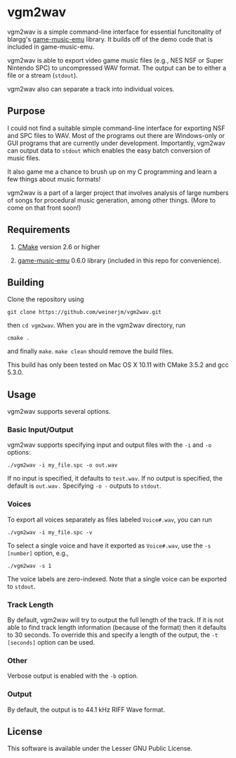 # vgm2wav
vgm2wav is a simple command-line interface for essential funcitonality of blargg's [game-music-emu](https://bitbucket.org/mpyne/game-music-emu/wiki/Home) library. It builds off of the demo code that is included in game-music-emu.

vgm2wav is able to export video game music files (e.g., NES NSF or Super Nintendo SPC) to uncompressed WAV format. The output can be to either a file or a stream (`stdout`).

vgm2wav also can separate a track into individual voices.

## Purpose
I could not find a suitable simple command-line interface for exporting NSF and SPC files to WAV. Most of the programs out there are Windows-only or GUI programs that are currently under development. Importantly, vgm2wav can output data to `stdout` which enables the easy batch conversion of music files.

It also game me a chance to brush up on my C programming and learn a few things about music formats! 

vgm2wav is a part of a larger project that involves analysis of large numbers of songs for procedural music generation, among other things. (More to come on that front soon!)

## Requirements

1. [CMake](http://cmake.org/) version 2.6 or higher

2. [game-music-emu](https://bitbucket.org/mpyne/game-music-emu/wiki/Home) 0.6.0 library (included in this repo for convenience).

## Building
Clone the repository using
```
git clone https://github.com/weinerjm/vgm2wav.git
```
then `cd vgm2wav`. When you are in the vgm2wav directory, run
```
cmake .
```
and finally `make`.
`make clean` should remove the build files.

This build has only been tested on Mac OS X 10.11 with CMake 3.5.2 and gcc 5.3.0.

## Usage
vgm2wav supports several options.
### Basic Input/Output
vgm2wav supports specifying input and output files with the `-i` and `-o` options:
```shell
./vgm2wav -i my_file.spc -o out.wav
```
If no input is specified, it defaults to `test.wav`. If no output is specified, the default is `out.wav.` Specifying `-o -` outputs to `stdout`.

### Voices
To export all voices separately as files labeled `Voice#.wav`, you can run
```shell
./vgm2wav -i my_file.spc -v
```
To select a single voice and have it exported as `Voice#.wav`, use the `-s [number]` option, e.g.,
```shell
./vgm2wav -s 1
```
The voice labels are zero-indexed. Note that a single voice can be exported to `stdout`. 

### Track Length
By default, vgm2wav will try to output the full length of the track. If it is not able to find track length information (because of the format) then it defaults to 30 seconds. To override this and specify a length of the output, the `-t [seconds]` option can be used.

### Other
Verbose output is enabled with the `-b` option.

### Output
By default, the output is to 44.1 kHz RIFF Wave format. 

## License
This software is available under the Lesser GNU Public License.

